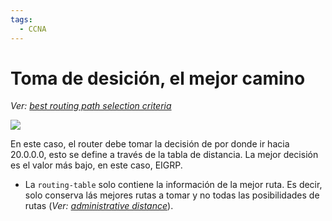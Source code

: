 ```yaml
---
tags:
  - CCNA
---
```

# Toma de desición, el mejor camino
_Ver: [best routing path selection criteria](pseudo-trash/best%20routing%20path%20selection%20criteria.md)_

![](Screenshot%20from%202023-12-27%2016-57-08.png)

En este caso, el router debe tomar la decisión de por donde ir hacia 20.0.0.0, esto se define a través de la tabla de distancia. La mejor decisión es el valor más bajo, en este caso, EIGRP. 
- La `routing-table` solo contiene la información de la mejor ruta. Es decir, solo conserva lás mejores rutas a tomar y no todas las posibilidades de rutas (_Ver: [administrative distance](basics%20of%20routing/administrative%20distance.md)_).